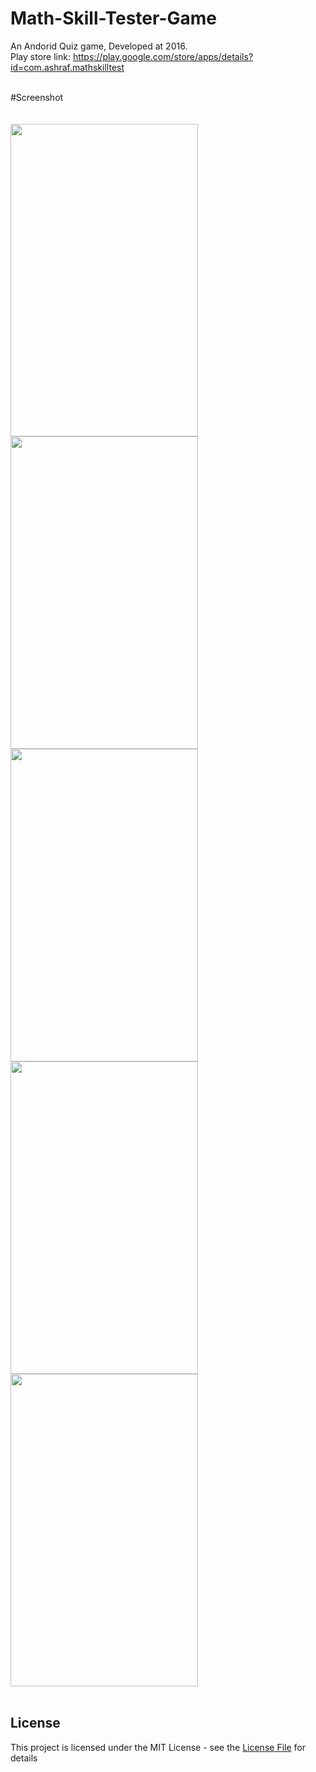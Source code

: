 # Math-Skill-Tester-Game
An Andorid Quiz game, Developed at 2016. 
</br>
Play store link: https://play.google.com/store/apps/details?id=com.ashraf.mathskilltest

</br>
#Screenshot

</br>
</br>


</br>
<img height='500' width ='300' src="https://i.imgur.com/X0Bv4AR.png" />

</br>
<img height='500' width ='300' src="https://i.imgur.com/jP5LXVA.png" />

</br>
<img height='500' width ='300' src="https://i.imgur.com/3cF6oxF.png" />
</br>
<img height='500' width ='300' src="https://i.imgur.com/776raTk.png" />
</br>
<img height='500' width ='300' src="https://i.imgur.com/YYJqAYj.png" />
</br>

</br>

## License
This project is licensed under the MIT License - see the [License File](LICENSE) for details

